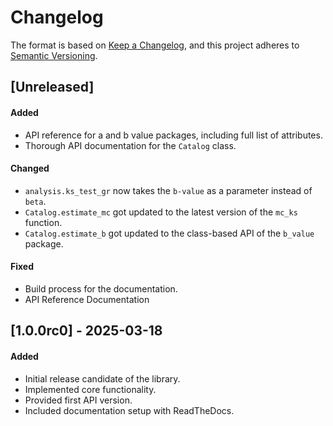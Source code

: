 # Changelog

The format is based on [Keep a Changelog](https://keepachangelog.com/en/1.0.0/), and this project adheres to [Semantic Versioning](https://semver.org/).

<!-- Template for a new unreleased block, copy, do not uncomment -------------------------- -->

<!-- Add your changes to the relevant section below, while uncommenting the section header. -->
<!-- ## [Unreleased] -->

<!-- #### Added -->

<!-- #### Changed -->

<!-- #### Fixed -->

<!-- #### Removed -->

<!-- #### Deprecated -->
<!-- -------------------------------------------------------------------------------------- -->

## [Unreleased]

<!-- Add your changes to the relevant section below, while uncommenting the section header. -->

#### Added
- API reference for a and b value packages, including full list of attributes.
- Thorough API documentation for the `Catalog` class.

#### Changed
- `analysis.ks_test_gr` now takes the `b-value` as a parameter instead of `beta`.
- `Catalog.estimate_mc` got updated to the latest version of the `mc_ks` function.
- `Catalog.estimate_b` got updated to the class-based API of the `b_value` package.

#### Fixed
- Build process for the documentation.
- API Reference Documentation

<!-- #### Removed -->

<!-- #### Deprecated -->


## [1.0.0rc0] - 2025-03-18
#### Added
- Initial release candidate of the library.
- Implemented core functionality.
- Provided first API version.
- Included documentation setup with ReadTheDocs.
